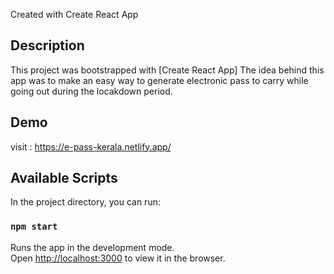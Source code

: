 Created with  Create React App


## Description
This project was bootstrapped with [Create React App]
The idea behind this app  was to make an easy way to generate  electronic pass to carry while going out during the locakdown period. 

## Demo
 visit : https://e-pass-kerala.netlify.app/
 

## Available Scripts

In the project directory, you can run:

### `npm start`

Runs the app in the development mode.\
Open [http://localhost:3000](http://localhost:3000) to view it in the browser.




